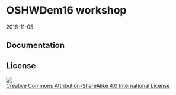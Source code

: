 
# OSHWDem16 workshop

2016-11-05

## Documentation



## License

![](https://github.com/FPGAwars/workshops/raw/master/wiki/attribution-share-alike-creative-commons-license.png)  
[Creative Commons Attribution-ShareAlike 4.0 International License](http://creativecommons.org/licenses/by-sa/4.0/)
